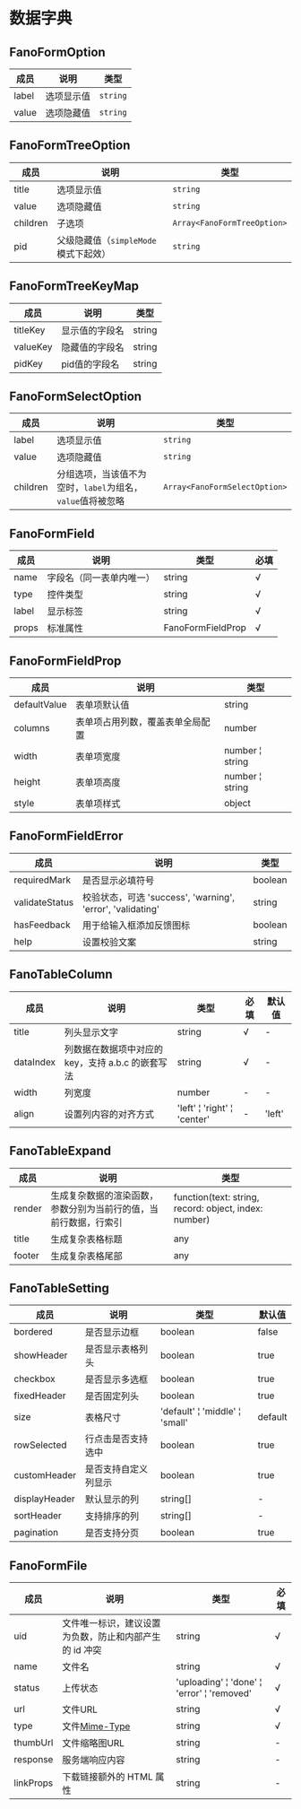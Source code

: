 # 数据字典

## FanoFormOption

| 成员 | 说明 | 类型 |
| --- | --- | --- |
| label | 选项显示值 | `string` |
| value | 选项隐藏值 | `string` |

## FanoFormTreeOption

| 成员 | 说明 | 类型 |
| --- | --- | --- |
| title | 选项显示值 | `string` |
| value | 选项隐藏值 | `string` |
| children | 子选项 | `Array<FanoFormTreeOption>` |
| pid | 父级隐藏值（`simpleMode`模式下起效） | `string` |

## FanoFormTreeKeyMap

| 成员 | 说明 | 类型 |
| --- | --- | --- |
| titleKey | 显示值的字段名 | string |
| valueKey | 隐藏值的字段名 | string |
| pidKey | pid值的字段名 | string |

## FanoFormSelectOption

| 成员 | 说明 | 类型 |
| --- | --- | --- |
| label | 选项显示值 | `string` |
| value | 选项隐藏值 | `string` |
| children | 分组选项，当该值不为空时，`label`为组名，`value`值将被忽略 | `Array<FanoFormSelectOption>` |

## FanoFormField

| 成员 | 说明 | 类型 | 必填 |
| --- | --- | --- | --- |
| name | 字段名（同一表单内唯一） | string | √ |
| type | 控件类型 | string | √ |
| label | 显示标签 | string | √ |
| props | 标准属性 | FanoFormFieldProp | √ |

## FanoFormFieldProp

| 成员 | 说明 | 类型 |
| --- | --- | --- |
| defaultValue | 表单项默认值 | string |
| columns | 表单项占用列数，覆盖表单全局配置 | number |
| width | 表单项宽度 | number &brvbar; string |
| height | 表单项高度 | number &brvbar; string |
| style | 表单项样式 | object |

## FanoFormFieldError

| 成员 | 说明 | 类型 |
| --- | --- | --- |
| requiredMark | 是否显示必填符号 | boolean |
| validateStatus | 校验状态，可选 'success', 'warning', 'error', 'validating' | string |
| hasFeedback | 用于给输入框添加反馈图标 | boolean |
| help | 设置校验文案 | string |

## FanoTableColumn

| 成员 | 说明 | 类型 | 必填 | 默认值 |
| --- | --- | --- | --- | --- |
| title | 列头显示文字 | string | √ | - |
| dataIndex | 列数据在数据项中对应的 key，支持 a.b.c 的嵌套写法 | string | √ | - |
| width | 列宽度 | number | - | - |
| align | 设置列内容的对齐方式 | 'left' &brvbar; 'right' &brvbar; 'center' | - | 'left' |

## FanoTableExpand

| 成员 | 说明 | 类型 |
| --- | --- | --- |
| render | 生成复杂数据的渲染函数，参数分别为当前行的值，当前行数据，行索引 | function(text: string, record: object, index: number) |
| title | 生成复杂表格标题 | any |
| footer | 生成复杂表格尾部 | any |

## FanoTableSetting

| 成员 | 说明 | 类型 | 默认值 |
| --- | --- | --- | --- |
| bordered | 是否显示边框 | boolean | false |
| showHeader | 是否显示表格列头 | boolean | true |
| checkbox | 是否显示多选框 | boolean | true |
| fixedHeader | 是否固定列头 | boolean | true |
| size | 表格尺寸 | 'default' &brvbar; 'middle' &brvbar; 'small' | default |
| rowSelected | 行点击是否支持选中 | boolean | true |
| customHeader | 是否支持自定义列显示 | boolean | true |
| displayHeader | 默认显示的列 | string[] | - |
| sortHeader | 支持排序的列 | string[] | - |
| pagination | 是否支持分页 | boolean | true |

## FanoFormFile

| 成员 | 说明 | 类型 | 必填 |
| --- | --- | --- | --- |
| uid | 文件唯一标识，建议设置为负数，防止和内部产生的 id 冲突 | string | √ |
| name | 文件名 | string | √ |
| status | 上传状态 | 'uploading' &brvbar; 'done' &brvbar; 'error' &brvbar; 'removed' | √ |
| url | 文件URL | string | √ |
| type | 文件[Mime-Type](http://www.w3school.com.cn/media/media_mimeref.asp) | string | √ |
| thumbUrl | 文件缩略图URL | string | - |
| response | 服务端响应内容 | string | - |
| linkProps | 下载链接额外的 HTML 属性 | string | - |
